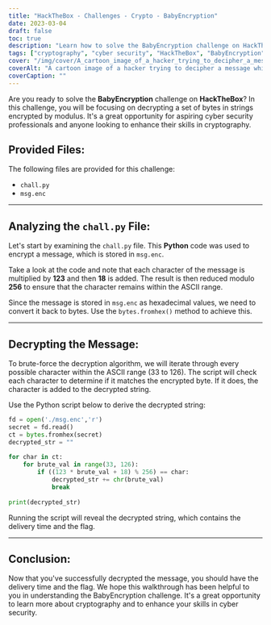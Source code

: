 ```yaml
---
title: "HackTheBox - Challenges - Crypto - BabyEncryption"
date: 2023-03-04
draft: false
toc: true
description: "Learn how to solve the BabyEncryption challenge on HackTheBox by decrypting a set of bytes in strings encrypted by modulus."
tags: ["cryptography", "cyber security", "HackTheBox", "BabyEncryption", "encryption", "decryption", "Python", "ASCII", "modulus", "brute-force", "hexadecimal", "bytes", "delivery time", "flag", "programming", "cybersecurity challenges", "cybersecurity education", "hacking challenges", "penetration testing", "computer security"]
cover: "/img/cover/A_cartoon_image_of_a_hacker_trying_to_decipher_a_message.png"
coverAlt: "A cartoon image of a hacker trying to decipher a message while holding a key"
coverCaption: ""
---
```


Are you ready to solve the **BabyEncryption** challenge on **HackTheBox**? In this challenge, you will be focusing on decrypting a set of bytes in strings encrypted by modulus. It's a great opportunity for aspiring cyber security professionals and anyone looking to enhance their skills in cryptography.

## Provided Files:

The following files are provided for this challenge:

- `chall.py`
- `msg.enc`

______

## Analyzing the `chall.py` File:

Let's start by examining the `chall.py` file. This **Python** code was used to encrypt a message, which is stored in `msg.enc`.

Take a look at the code and note that each character of the message is multiplied by **123** and then **18** is added. The result is then reduced modulo **256** to ensure that the character remains within the ASCII range.

Since the message is stored in `msg.enc` as hexadecimal values, we need to convert it back to bytes. Use the `bytes.fromhex()` method to achieve this.

______

## Decrypting the Message:

To brute-force the decryption algorithm, we will iterate through every possible character within the ASCII range (33 to 126). The script will check each character to determine if it matches the encrypted byte. If it does, the character is added to the decrypted string.

Use the Python script below to derive the decrypted string:

```python
fd = open('./msg.enc','r')
secret = fd.read()
ct = bytes.fromhex(secret)
decrypted_str = ""
 
for char in ct:
    for brute_val in range(33, 126):
        if ((123 * brute_val + 18) % 256) == char:
            decrypted_str += chr(brute_val)
            break
 
print(decrypted_str)
```

Running the script will reveal the decrypted string, which contains the delivery time and the flag.

______

## Conclusion:

Now that you've successfully decrypted the message, you should have the delivery time and the flag. We hope this walkthrough has been helpful to you in understanding the BabyEncryption challenge. It's a great opportunity to learn more about cryptography and to enhance your skills in cyber security.
